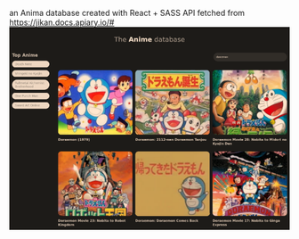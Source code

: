 an Anima database created with React + SASS
API fetched from  https://jikan.docs.apiary.io/#
![Screenshot of the site](./screenshots/40.anime-database-800.png)
